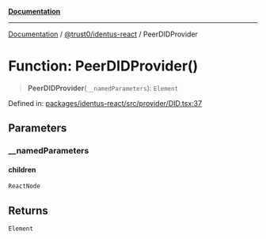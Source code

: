 [**Documentation**](../../../README.md)

***

[Documentation](../../../README.md) / [@trust0/identus-react](../README.md) / PeerDIDProvider

# Function: PeerDIDProvider()

> **PeerDIDProvider**(`__namedParameters`): `Element`

Defined in: [packages/identus-react/src/provider/DID.tsx:37](https://github.com/trust0-project/identus/blob/69216c2306136a7e99c13571ddb5c7af3c45b791/packages/identus-react/src/provider/DID.tsx#L37)

## Parameters

### \_\_namedParameters

#### children

`ReactNode`

## Returns

`Element`

